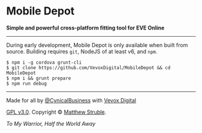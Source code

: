 # Mobile Depot
**Simple and powerful cross-platform fitting tool for EVE Online**

----

During early development, Mobile Depot is only available when built from source.
Building requires `git`, NodeJS of at least v6, and `npm`.

```
$ npm i -g cordova grunt-cli
$ git clone https://github.com/VevoxDigital/MobileDepot && cd MobileDepot
$ npm i && grunt prepare
$ npm run debug
```

----

Made for all by [@CynicalBusiness](https://github.com/CynicalBusiness) with [Vevox Digital](http://vevox.io)

[GPL v3.0](/LICENSE). Copyright &copy; [Matthew Struble](https://github.com/CynicalBusiness).

*To My Warrior, Half the World Away*
